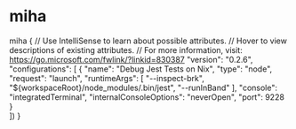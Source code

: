# miha
miha
{
    // Use IntelliSense to learn about possible attributes.
    // Hover to view descriptions of existing attributes.
    // For more information, visit: https://go.microsoft.com/fwlink/?linkid=830387
    "version": "0.2.6",
    "configurations": [
        {
            "name": "Debug Jest Tests on Nix",
            "type": "node",
            "request": "launch",
            "runtimeArgs": [
              "--inspect-brk",
              "${workspaceRoot}/node_modules/.bin/jest",
              "--runInBand"
            ],
            "console": "integratedTerminal",
            "internalConsoleOptions": "neverOpen",
            "port": 9228
          }        
    ])
}
